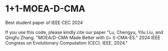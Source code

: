 # 1+1-MOEA-D-CMA
Best student paper of IEEE CEC 2024

If you use this code, please kindly cite our paper "Lu, Chengyu, Yilu Liu, and Qingfu Zhang. "MOEA/D-CMA Made Better with (l+ l)-CMA-ES." 2024 IEEE Congress on Evolutionary Computation (CEC). IEEE, 2024."
